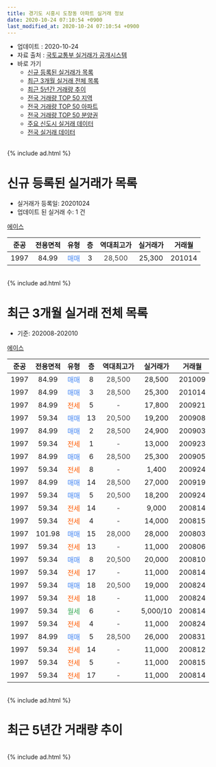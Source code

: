 ```yaml
---
title: 경기도 시흥시 도창동 아파트 실거래 정보
date: 2020-10-24 07:10:54 +0900
last_modified_at: 2020-10-24 07:10:54 +0900
---
```


* 업데이트 : 2020-10-24
* 자료 출처 : [국토교통부 실거래가 공개시스템](http://rt.molit.go.kr)
* 바로 가기
    * [신규 등록된 실거래가 목록](#신규-등록된-실거래가-목록)
    * [최근 3개월 실거래 전체 목록](#최근-3개월-실거래-전체-목록)
    * [최근 5년간 거래량 추이](#최근-5년간-거래량-추이)
    * [전국 거래량 TOP 50 지역](https://inasie.github.io/apt-trade-info/최근-3개월-전국에서-가장-거래가-많이-발생한-지역)
    * [전국 거래량 TOP 50 아파트](https://inasie.github.io/apt-trade-info/최근-3개월-전국에서-가장-거래가-많이-발생한-아파트)
    * [전국 거래량 TOP 50 분양권](https://inasie.github.io/apt-trade-info/최근-3개월-전국에서-가장-거래가-많이-발생한-분양권)
    * [주요 신도시 실거래 데이터](https://inasie.github.io/apt-trade-info/주요-신도시)
    * [전국 실거래 데이터](https://inasie.github.io/apt-trade-info/전국)
<br>
{% include ad.html %}
<br>

# 신규 등록된 실거래가 목록
* 실거래가 등록일: 20201024
* 업데이트 된 실거래 수: 1 건


[에이스](https://search.naver.com/search.naver?query=%EA%B2%BD%EA%B8%B0%EB%8F%84+%EC%8B%9C%ED%9D%A5%EC%8B%9C+%EB%8F%84%EC%B0%BD%EB%8F%99+%EC%97%90%EC%9D%B4%EC%8A%A4)

|준공|전용면적|유형|층|역대최고가|실거래가|거래월|
|:---:|:---:|:---:|:---:|:---:|:---:|:---:|
|1997|84.99|<span style="color:#4285f3">매매</span>|3|<span style="color:#444444">28,500</span>|25,300|201014|


<br>
{% include ad.html %}
<br>

# 최근 3개월 실거래 전체 목록
* 기준: 202008-202010


[에이스](https://search.naver.com/search.naver?query=%EA%B2%BD%EA%B8%B0%EB%8F%84+%EC%8B%9C%ED%9D%A5%EC%8B%9C+%EB%8F%84%EC%B0%BD%EB%8F%99+%EC%97%90%EC%9D%B4%EC%8A%A4)

|준공|전용면적|유형|층|역대최고가|실거래가|거래월|
|:---:|:---:|:---:|:---:|:---:|:---:|:---:|
|1997|84.99|<span style="color:#4285f3">매매</span>|8|<span style="color:#444444">28,500</span>|28,500|201009|
|1997|84.99|<span style="color:#4285f3">매매</span>|3|<span style="color:#444444">28,500</span>|25,300|201014|
|1997|84.99|<span style="color:#ff5a00">전세</span>|5|<span style="color:#444444">-</span>|17,800|200921|
|1997|59.34|<span style="color:#4285f3">매매</span>|13|<span style="color:#444444">20,500</span>|19,200|200908|
|1997|84.99|<span style="color:#4285f3">매매</span>|2|<span style="color:#444444">28,500</span>|24,900|200903|
|1997|59.34|<span style="color:#ff5a00">전세</span>|1|<span style="color:#444444">-</span>|13,000|200923|
|1997|84.99|<span style="color:#4285f3">매매</span>|6|<span style="color:#444444">28,500</span>|25,300|200905|
|1997|59.34|<span style="color:#ff5a00">전세</span>|8|<span style="color:#444444">-</span>|1,400|200924|
|1997|84.99|<span style="color:#4285f3">매매</span>|14|<span style="color:#444444">28,500</span>|27,000|200919|
|1997|59.34|<span style="color:#4285f3">매매</span>|5|<span style="color:#444444">20,500</span>|18,200|200924|
|1997|59.34|<span style="color:#ff5a00">전세</span>|14|<span style="color:#444444">-</span>|9,000|200814|
|1997|59.34|<span style="color:#ff5a00">전세</span>|4|<span style="color:#444444">-</span>|14,000|200815|
|1997|101.98|<span style="color:#4285f3">매매</span>|15|<span style="color:#444444">28,000</span>|28,000|200803|
|1997|59.34|<span style="color:#ff5a00">전세</span>|13|<span style="color:#444444">-</span>|11,000|200806|
|1997|59.34|<span style="color:#4285f3">매매</span>|8|<span style="color:#444444">20,500</span>|20,000|200810|
|1997|59.34|<span style="color:#ff5a00">전세</span>|17|<span style="color:#444444">-</span>|11,000|200814|
|1997|59.34|<span style="color:#4285f3">매매</span>|18|<span style="color:#444444">20,500</span>|19,000|200824|
|1997|59.34|<span style="color:#ff5a00">전세</span>|18|<span style="color:#444444">-</span>|11,000|200824|
|1997|59.34|<span style="color:#34a853">월세</span>|6|<span style="color:#444444">-</span>|5,000/10|200814|
|1997|59.34|<span style="color:#ff5a00">전세</span>|4|<span style="color:#444444">-</span>|11,000|200824|
|1997|84.99|<span style="color:#4285f3">매매</span>|5|<span style="color:#444444">28,500</span>|26,000|200831|
|1997|59.34|<span style="color:#ff5a00">전세</span>|14|<span style="color:#444444">-</span>|11,000|200812|
|1997|59.34|<span style="color:#ff5a00">전세</span>|5|<span style="color:#444444">-</span>|11,000|200815|
|1997|59.34|<span style="color:#ff5a00">전세</span>|17|<span style="color:#444444">-</span>|11,000|200814|


<br>
{% include ad.html %}
<br>

# 최근 5년간 거래량 추이


<div style="width:100%;">
    <canvas id="deal_progress" height="200"></canvas>
</div>

<script>
new Chart(document.getElementById("deal_progress"), {
    type: 'line',
    data: {
        labels: ['201510','201511','201512','201601','201602','201603','201604','201605','201606','201607','201608','201609','201610','201611','201612','201701','201702','201703','201704','201705','201706','201707','201708','201709','201710','201711','201712','201801','201802','201803','201804','201805','201806','201807','201808','201809','201810','201811','201812','201901','201902','201903','201904','201905','201906','201907','201908','201909','201910','201911','201912','202001','202002','202003','202004','202005','202006','202007','202008','202009','202010'],
        datasets: [{
            label: '매매',
            pointRadius: 1,
            data: [6, 5, 4, 3, 2, 4, 3, 0, 6, 4, 6, 6, 8, 7, 4, 2, 7, 6, 3, 4, 2, 3, 2, 4, 3, 2, 3, 2, 1, 5, 1, 5, 6, 4, 4, 7, 5, 1, 1, 3, 1, 4, 3, 3, 1, 4, 1, 5, 7, 3, 3, 8, 9, 26, 12, 17, 12, 10, 4, 5, 2],
            borderColor: "rgba(255, 201, 14, 1)",
            backgroundColor: "rgba(255, 201, 14, 0.5)",
            fill: false,
            lineTension: 0
        },{
            label: '전월세',
            pointRadius: 1,
            data: [1, 1, 1, 1, 5, 4, 6, 5, 2, 2, 3, 2, 10, 3, 1, 2, 0, 5, 5, 5, 0, 5, 4, 7, 2, 4, 1, 1, 0, 3, 2, 0, 4, 3, 4, 2, 2, 6, 1, 3, 4, 0, 3, 7, 1, 0, 2, 3, 1, 5, 2, 2, 2, 8, 6, 5, 6, 8, 10, 3, 0],
            borderColor: "rgba(0, 141, 185, 1)",
            backgroundColor: "rgba(0, 141, 185, 0.5)",
            fill: false,
            lineTension: 0
        }
        ]
    },
    options: {
        responsive: true,
        title: {
            display: false
        },
        tooltips: {
            mode: 'index',
            intersect: false
        },
        hover: {
            mode: 'nearest',
            intersect: true
        },
        scales: {
            xAxes: [{
                display: true,
                scaleLabel: {
                    display: true,
                    labelString: '년/월'
                }
            }],
            yAxes: [{
                display: true,
                ticks: {
                    suggestedMin: 0,
                },
                scaleLabel: {
                    display: true,
                    labelString: '실거래 수'
                }
            }]
        }
    }
});

</script>


<br>
{% include ad.html %}
<br>

